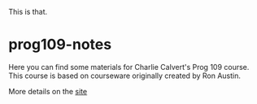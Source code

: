 This is that.

# prog109-notes

Here you can find some materials for Charlie Calvert's Prog 109 course. This course is based on courseware originally created by Ron Austin.

More details on the [site](https://www.elvenware.com/teach/prog109)
